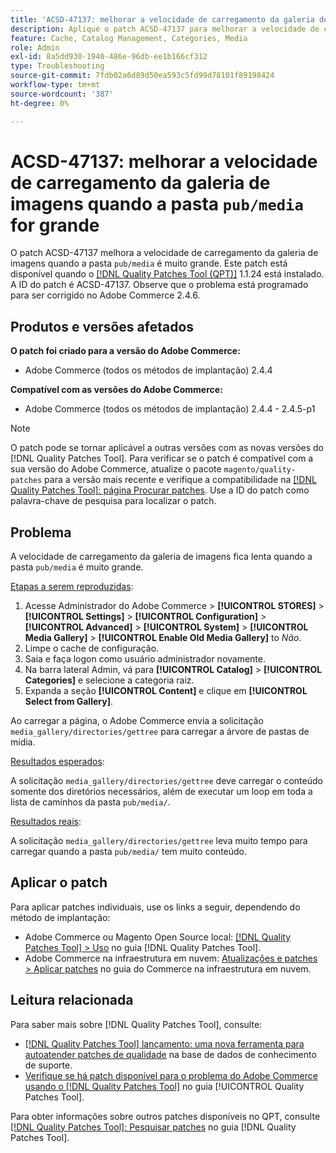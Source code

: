 ```yaml
---
title: 'ACSD-47137: melhorar a velocidade de carregamento da galeria de imagens na pasta "pub/media" big'
description: Aplique o patch ACSD-47137 para melhorar a velocidade de carregamento da galeria de imagens quando a pasta "pub/media" for muito grande.
feature: Cache, Catalog Management, Categories, Media
role: Admin
exl-id: 8a5dd930-1940-486e-96db-ee1b166cf312
type: Troubleshooting
source-git-commit: 7fdb02a6d89d50ea593c5fd99d78101f89198424
workflow-type: tm+mt
source-wordcount: '387'
ht-degree: 0%

---
```


# ACSD-47137: melhorar a velocidade de carregamento da galeria de imagens quando a pasta `pub/media` for grande

O patch ACSD-47137 melhora a velocidade de carregamento da galeria de imagens quando a pasta `pub/media` é muito grande. Este patch está disponível quando o [[!DNL Quality Patches Tool (QPT)]](https://experienceleague.adobe.com/pt-br/docs/commerce-operations/tools/quality-patches-tool/quality-patches-tool-to-self-serve-quality-patches) 1.1.24 está instalado. A ID do patch é ACSD-47137. Observe que o problema está programado para ser corrigido no Adobe Commerce 2.4.6.

## Produtos e versões afetados

**O patch foi criado para a versão do Adobe Commerce:**
* Adobe Commerce (todos os métodos de implantação) 2.4.4

**Compatível com as versões do Adobe Commerce:**
* Adobe Commerce (todos os métodos de implantação) 2.4.4 - 2.4.5-p1

>[!NOTE]
>
>O patch pode se tornar aplicável a outras versões com as novas versões do [!DNL Quality Patches Tool]. Para verificar se o patch é compatível com a sua versão do Adobe Commerce, atualize o pacote `magento/quality-patches` para a versão mais recente e verifique a compatibilidade na [[!DNL Quality Patches Tool]: página Procurar patches](https://experienceleague.adobe.com/tools/commerce-quality-patches/index.html?lang=pt-BR). Use a ID do patch como palavra-chave de pesquisa para localizar o patch.

## Problema

A velocidade de carregamento da galeria de imagens fica lenta quando a pasta `pub/media` é muito grande.

<u>Etapas a serem reproduzidas</u>:

1. Acesse Administrador do Adobe Commerce > **[!UICONTROL STORES]** > **[!UICONTROL Settings]** > **[!UICONTROL Configuration]** > **[!UICONTROL Advanced]** > **[!UICONTROL System]** > **[!UICONTROL Media Gallery]** > **[!UICONTROL Enable Old Media Gallery]** to _Não_.
1. Limpe o cache de configuração.
1. Saia e faça logon como usuário administrador novamente.
1. Na barra lateral Admin, vá para **[!UICONTROL Catalog]** > **[!UICONTROL Categories]** e selecione a categoria raiz.
1. Expanda a seção **[!UICONTROL Content]** e clique em **[!UICONTROL Select from Gallery]**.

Ao carregar a página, o Adobe Commerce envia a solicitação `media_gallery/directories/gettree` para carregar a árvore de pastas de mídia.

<u>Resultados esperados</u>:

A solicitação `media_gallery/directories/gettree` deve carregar o conteúdo somente dos diretórios necessários, além de executar um loop em toda a lista de caminhos da pasta `pub/media/`.

<u>Resultados reais</u>:

A solicitação `media_gallery/directories/gettree` leva muito tempo para carregar quando a pasta `pub/media/` tem muito conteúdo.

## Aplicar o patch

Para aplicar patches individuais, use os links a seguir, dependendo do método de implantação:

* Adobe Commerce ou Magento Open Source local: [[!DNL Quality Patches Tool] > Uso](/help/tools/quality-patches-tool/usage.md) no guia [!DNL Quality Patches Tool].
* Adobe Commerce na infraestrutura em nuvem: [Atualizações e patches > Aplicar patches](https://experienceleague.adobe.com/docs/commerce-cloud-service/user-guide/develop/upgrade/apply-patches.html?lang=pt-BR) no guia do Commerce na infraestrutura em nuvem.

## Leitura relacionada

Para saber mais sobre [!DNL Quality Patches Tool], consulte:

* [[!DNL Quality Patches Tool] lançamento: uma nova ferramenta para autoatender patches de qualidade](https://experienceleague.adobe.com/pt-br/docs/commerce-operations/tools/quality-patches-tool/quality-patches-tool-to-self-serve-quality-patches) na base de dados de conhecimento de suporte.
* [Verifique se há patch disponível para o problema do Adobe Commerce usando o  [!DNL Quality Patches Tool]](/help/tools/quality-patches-tool/patches-available-in-qpt/check-patch-for-magento-issue-with-magento-quality-patches.md) no guia [!UICONTROL Quality Patches Tool].


Para obter informações sobre outros patches disponíveis no QPT, consulte [[!DNL Quality Patches Tool]: Pesquisar patches](https://experienceleague.adobe.com/tools/commerce-quality-patches/index.html?lang=pt-BR) no guia [!DNL Quality Patches Tool].
